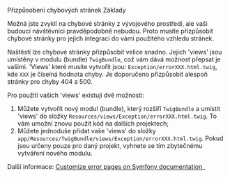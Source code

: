 Přizpůsobení chybových stránek
Základy

Možná jste zvyklí na chybové stránky z vývojového prostředí, ale vaši budoucí návštěvníci pravděpodobně nebudou. Proto musíte přizpůsobit chybové stránky pro jejich integraci do vámi použitého vzhledu stránek.

Naštěstí lze chybové stránky přizpůsobit velice snadno. Jejich 'views' jsou umístěny v modulu (bundle) `TwigBundle`, což vám dává možnost přepsat je vašimi. 'Views' které musíte vytvořit jsou: `Exception/errorXXX.html.twig`, kde `XXX` je číselná hodnota chyby. Je doporučeno přizpůsobit alespoň stránky pro chyby 404 a 500.

Pro použití vašich 'views' existují dvě možnosti:

1. Můžete vytvořit nový modul (bundle), který rozšíří `TwigBundle` a umístit 'views' do složky `Resources/views/Exception/errorXXX.html.twig`. To vám umožní znovu použít kód na dalších projektech;
2. Můžete jednoduše přidat vaše 'views' do složky `app/Resources/TwigBundle/views/Exception/errorXXX.html.twig`. Pokud jsou určeny pouze pro daný projekt, vyhnete se tím zbytečnému vytváření nového modulu.

Další informace:
[Customize error pages on Symfony documentation](http://symfony.com/doc/master/cookbook/controller/error_pages.html)_